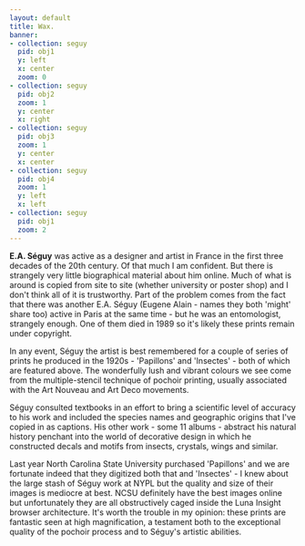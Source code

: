```yaml
---
layout: default
title: Wax.
banner:
- collection: seguy
  pid: obj1
  y: left
  x: center
  zoom: 0
- collection: seguy
  pid: obj2
  zoom: 1
  y: center
  x: right
- collection: seguy
  pid: obj3
  zoom: 1
  y: center
  x: center
- collection: seguy
  pid: obj4
  zoom: 1
  y: left
  x: left
- collection: seguy
  pid: obj1
  zoom: 2
---
```


__E.A. Séguy__ was active as a designer and artist in France in the first three decades of the 20th century. Of that much I am confident. But there is strangely very little biographical material about him online. Much of what is around is copied from site to site (whether university or poster shop) and I don't think all of it is trustworthy. Part of the problem comes from the fact that there was another E.A. Séguy (Eugene Alain - names they both 'might' share too) active in Paris at the same time - but he was an entomologist, strangely enough. One of them died in 1989 so it's likely these prints remain under copyright.

In any event, Séguy the artist is best remembered for a couple of series of prints he produced in the 1920s - 'Papillons' and 'Insectes' - both of which are featured above. The wonderfully lush and vibrant colours we see come from the multiple-stencil technique of pochoir printing, usually associated with the Art Nouveau and Art Deco movements.

Séguy consulted textbooks in an effort to bring a scientific level of accuracy to his work and included the species names and geographic origins that I've copied in as captions. His other work - some 11 albums - abstract his natural history penchant into the world of decorative design in which he constructed decals and motifs from insects, crystals, wings and similar.

Last year North Carolina State University purchased 'Papillons' and we are fortunate indeed that they digitized both that and 'Insectes' - I knew about the large stash of Séguy work at NYPL but the quality and size of their images is mediocre at best. NCSU definitely have the best images online but unfortunately they are all obstructively caged inside the Luna Insight browser architecture. It's worth the trouble in my opinion: these prints are fantastic seen at high magnification, a testament both to the exceptional quality of the pochoir process and to Séguy's artistic abilities.